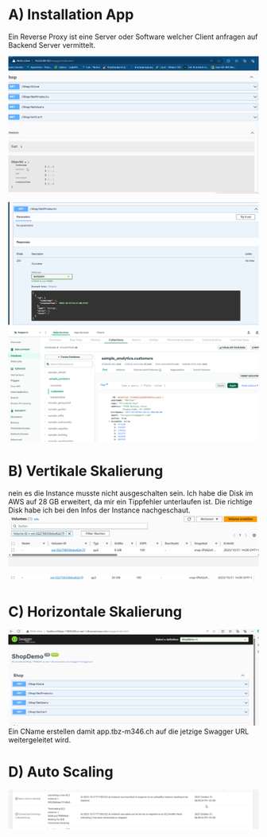 
# A) Installation App

Ein Reverse Proxy ist eine Server oder Software welcher Client anfragen auf Backend Server vermittelt.

![Bild](swagger.png)



![Bild](swaggerget.png)
![Bild](Collection.png)


# B) Vertikale Skalierung

nein es die Instance musste nicht ausgeschalten sein.
Ich habe die Disk im AWS auf 28 GB erweitert, da mir ein Tippfehler unterlaufen ist. Die richtige Disk habe ich bei den Infos der Instance nachgeschaut.
![Bild](lop.png)

![Bild](volumegrosser.png)



# C) Horizontale Skalierung

![Bild](loadbalancer.png)
Ein CName erstellen damit app.tbz-m346.ch auf die jetzige Swagger URL weitergeleitet wird.


# D) Auto Scaling
![Bild](autoscaler.png)